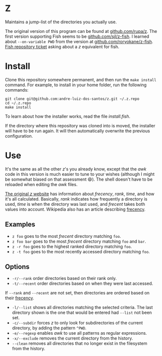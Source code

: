 # Z

Maintains a jump-list of the directories you actually use.

The original version of this program can be found at [github.com/rupa/z](https://github.com/rupa/z).
The first version supporting Fish seems to be [github.com/sjl/z-fish](https://github.com/sjl/z-fish).
I learned about `--on-variable PWD` from the version at [github.com/roryokane/z-fish](https://github.com/roryokane/z-fish/blob/master/z.fish).
[Fish repository ticket](https://github.com/fish-shell/fish-shell/issues/981) asking about a _z_ equivalent for fish.

# Install

Clone this repository somewhere permanent, and then run the `make install` command.
For example, to install in your home folder, run the following commands:
```
git clone git@github.com:andre-luiz-dos-santos/z.git ~/.z.repo
cd ~/.z.repo
make install
```
To learn about how the installer works, read the file _install.fish_.

If the directory where this repository was cloned into is moved, the installer will have to be run again.
It will then automatically overwrite the previous configuration.

# Use

It's the same as all the other _z_'s you already know, except that the _awk_ code in this version is much easier to tune to your wishes (although I might be somewhat biased on that assessment :smile:).
The shell doesn't have to be reloaded when editing the _awk_ files.

[The original _z_ website](https://github.com/rupa/z) has information about _frecency_, _rank_, _time_, and how it's all calculated.
Basically, _rank_ indicates how frequently a directory is used, _time_ is when the directory was last used, and _frecent_ takes both values into account.
Wikipedia also has an article describing [frecency](https://en.wikipedia.org/wiki/Frecency).

## Examples

* `z foo` goes to the most _frecent_ directory matching `foo`.
* `z foo bar` goes to the most _frecent_ directory matching `foo` and `bar`.
* `z -r foo` goes to the highest ranked directory matching `foo`.
* `z -t foo` goes to the most recently accessed directory matching `foo`.

## Options

* `-r/--rank` order directories based on their rank only.
* `-t/--recent` order directories based on when they were last accessed.

If `--rank` and `--recent` are not set, then directories are ordered based on their [frecency](https://en.wikipedia.org/wiki/Frecency).

* `-l/--list` shows all directories matching the selected criteria. The last directory shown is the one that would be entered had `--list` not been set.
* `-c/--subdir` forces _z_ to only look for subdirectories of the current directory, by adding the pattern `^PWD`.
* `-e/--regexp` enables _awk_ to use all patterns as regular expressions.
* `-x/--exclude` removes the current directory from the history.
* `--clean` removes all directories that no longer exist in the filesystem from the history.
